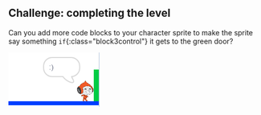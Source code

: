 ## Challenge: completing the level

Can you add more code blocks to your character sprite to make the sprite say something `if`{:class="block3control"} it gets to the green door?

![තිර රුව(screenshot)](images/dodge-win.png)